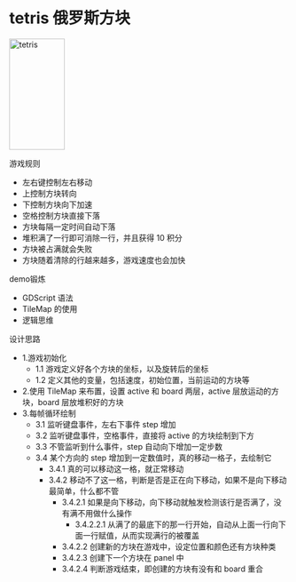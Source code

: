 # tetris 俄罗斯方块
<img src="https://github.com/abcnull/Image-Resources/blob/master/godot-mini-games-demo/tetris.gif" width="100" height="200" alt="tetris">

游戏规则
- 左右键控制左右移动
- 上控制方块转向
- 下控制方块向下加速
- 空格控制方块直接下落
- 方块每隔一定时间自动下落
- 堆积满了一行即可消除一行，并且获得 10 积分
- 方块被占满就会失败
- 方块随着清除的行越来越多，游戏速度也会加快

demo锻炼
- GDScript 语法
- TileMap 的使用
- 逻辑思维

设计思路
- 1.游戏初始化
	- 1.1 游戏定义好各个方块的坐标，以及旋转后的坐标
	- 1.2 定义其他的变量，包括速度，初始位置，当前运动的方块等
- 2.使用 TileMap 来布置，设置 active 和 board 两层，active 层放运动的方块，board 层放堆积好的方块
- 3.每帧循环绘制
	- 3.1 监听键盘事件，左右下事件 step 增加
	- 3.2 监听键盘事件，空格事件，直接将 active 的方块绘制到下方
 	- 3.3 不管监听到什么事件，step 自动向下增加一定步数
 	- 3.4 某个方向的 step 增加到一定数值时，真的移动一格子，去绘制它
 		- 3.4.1 真的可以移动这一格，就正常移动
 		- 3.4.2 移动不了这一格，判断是否是正在向下移动，如果不是向下移动最简单，什么都不管
           - 3.4.2.1 如果是向下移动，向下移动就触发检测该行是否满了，没有满不用做什么操作
             - 3.4.2.2.1 从满了的最底下的那一行开始，自动从上面一行向下面一行赋值，从而实现满行的被覆盖
           - 3.4.2.2 创建新的方块在游戏中，设定位置和颜色还有方块种类
           - 3.4.2.3 创建下一个方块在 panel 中
           - 3.4.2.4 判断游戏结束，即创建的方块有没有和 board 重合